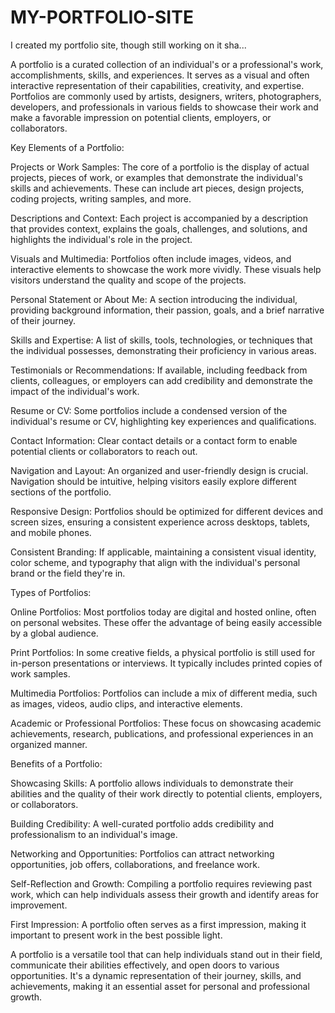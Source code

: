 # MY-PORTFOLIO-SITE
I created my portfolio site, though still working on it sha...




A portfolio is a curated collection of an individual's or a professional's work, accomplishments, skills, and experiences. It serves as a visual and often interactive representation of their capabilities, creativity, and expertise. Portfolios are commonly used by artists, designers, writers, photographers, developers, and professionals in various fields to showcase their work and make a favorable impression on potential clients, employers, or collaborators.

Key Elements of a Portfolio:

Projects or Work Samples: The core of a portfolio is the display of actual projects, pieces of work, or examples that demonstrate the individual's skills and achievements. These can include art pieces, design projects, coding projects, writing samples, and more.

Descriptions and Context: Each project is accompanied by a description that provides context, explains the goals, challenges, and solutions, and highlights the individual's role in the project.

Visuals and Multimedia: Portfolios often include images, videos, and interactive elements to showcase the work more vividly. These visuals help visitors understand the quality and scope of the projects.

Personal Statement or About Me: A section introducing the individual, providing background information, their passion, goals, and a brief narrative of their journey.

Skills and Expertise: A list of skills, tools, technologies, or techniques that the individual possesses, demonstrating their proficiency in various areas.

Testimonials or Recommendations: If available, including feedback from clients, colleagues, or employers can add credibility and demonstrate the impact of the individual's work.

Resume or CV: Some portfolios include a condensed version of the individual's resume or CV, highlighting key experiences and qualifications.

Contact Information: Clear contact details or a contact form to enable potential clients or collaborators to reach out.

Navigation and Layout: An organized and user-friendly design is crucial. Navigation should be intuitive, helping visitors easily explore different sections of the portfolio.

Responsive Design: Portfolios should be optimized for different devices and screen sizes, ensuring a consistent experience across desktops, tablets, and mobile phones.

Consistent Branding: If applicable, maintaining a consistent visual identity, color scheme, and typography that align with the individual's personal brand or the field they're in.

Types of Portfolios:

Online Portfolios: Most portfolios today are digital and hosted online, often on personal websites. These offer the advantage of being easily accessible by a global audience.

Print Portfolios: In some creative fields, a physical portfolio is still used for in-person presentations or interviews. It typically includes printed copies of work samples.

Multimedia Portfolios: Portfolios can include a mix of different media, such as images, videos, audio clips, and interactive elements.

Academic or Professional Portfolios: These focus on showcasing academic achievements, research, publications, and professional experiences in an organized manner.

Benefits of a Portfolio:

Showcasing Skills: A portfolio allows individuals to demonstrate their abilities and the quality of their work directly to potential clients, employers, or collaborators.

Building Credibility: A well-curated portfolio adds credibility and professionalism to an individual's image.

Networking and Opportunities: Portfolios can attract networking opportunities, job offers, collaborations, and freelance work.

Self-Reflection and Growth: Compiling a portfolio requires reviewing past work, which can help individuals assess their growth and identify areas for improvement.

First Impression: A portfolio often serves as a first impression, making it important to present work in the best possible light.

A portfolio is a versatile tool that can help individuals stand out in their field, communicate their abilities effectively, and open doors to various opportunities. It's a dynamic representation of their journey, skills, and achievements, making it an essential asset for personal and professional growth.

